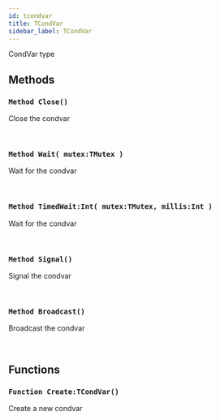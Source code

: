 ```yaml
---
id: tcondvar
title: TCondVar
sidebar_label: TCondVar
---
```


CondVar type


## Methods

### `Method Close()`

Close the condvar

<br/>

### `Method Wait( mutex:TMutex )`

Wait for the condvar

<br/>

### `Method TimedWait:Int( mutex:TMutex, millis:Int )`

Wait for the condvar

<br/>

### `Method Signal()`

Signal the condvar

<br/>

### `Method Broadcast()`

Broadcast the condvar

<br/>

## Functions

### `Function Create:TCondVar()`

Create a new condvar

<br/>

